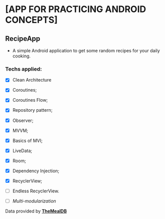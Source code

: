 # [APP FOR PRACTICING ANDROID CONCEPTS]

## RecipeApp
- A simple Android application to get some random recipes for your daily cooking.


### Techs applied:
- [x] Clean Architecture
- [x] Coroutines;
- [x] Coroutines Flow;
- [x] Repository pattern;
- [x] Observer;
- [x] MVVM;
- [x] Basics of MVI;
- [x] LiveData;
- [x] Room;
- [x] Dependency Injection;
- [x] RecyclerView;
- [ ] Endless RecyclerView.
- [ ] *Multi-modularization*



Data provided by <a href="https://www.themealdb.com/api.php">**TheMealDB**</a>